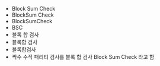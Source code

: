 ﻿- Block Sum Check
- BlockSum Check
- BlockSumCheck
- BSC
- 블록 합 검사 
- 블록합 검사 
- 블록합검사 
- 짝수 수직 패리티 검사를 블록 합 검사 Block Sum Check 라고 함
